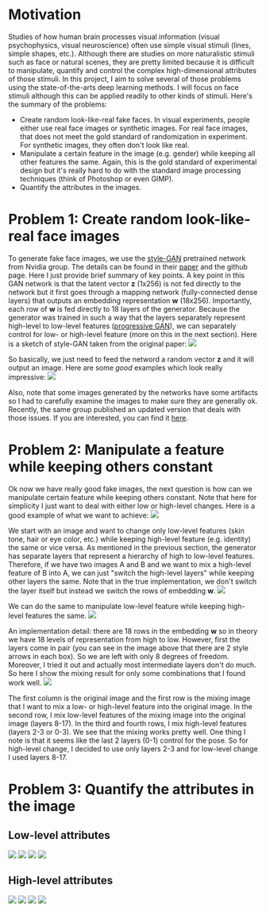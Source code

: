 # Motivation
Studies of how human brain processes visual information (visual psychophysics, visual neuroscience) often use simple visual stimuli (lines, simple shapes, etc.). Although there are studies on more naturalistic stimuli such as face or natural scenes, they are pretty limited because it is difficult to manipulate, quantify and control the complex high-dimensional attributes of those stimuli. In this project, I aim to solve several of those problems using the state-of-the-arts deep learning methods. I will focus on face stimuli although this can be applied readily to other kinds of stimuli. Here's the summary of the problems:
* Create random look-like-real fake faces. In visual experiments, people either use real face images or synthetic images. For real face images, that does not meet the gold standard of randomization in experiment. For synthetic images, they often don't look like real.
* Manipulate a certain feature in the image (e.g. gender) while keeping all other features the same. Again, this is the gold standard of experimental design but it's really hard to do with the standard image processing techniques (think of Photoshop or even GIMP).
* Quantify the attributes in the images.

# Problem 1: Create random look-like-real face images
To generate fake face images, we use the [style-GAN](https://github.com/NVlabs/stylegan) pretrained network from Nvidia group. The details can be found in their [paper](https://arxiv.org/abs/1812.04948) and the github page. Here I just provide brief summary of key points. A key point in this GAN network is that the latent vector **z** (1x256) is not fed directly to the network but it first goes through a mapping network (fully-connected dense layers) that outputs an embedding representation **w** (18x256). Importantly, each row of **w** is fed directly to 18 layers of the generator. Because the generator was trained in such a way that the layers separately represent high-level to low-level features ([progressive GAN](https://arxiv.org/abs/1710.10196)), we can separately control for low- or high-level feature (more on this in the next section). Here is a sketch of style-GAN taken from the original paper: 
![](/figures/stylegan_base.PNG)

So basically, we just need to feed the netword a random vector **z** and it will output an image. Here are some *good* examples which look really impressive:
![](/figures/example_fake_face.PNG)

Also, note that some images generated by the networks have some artifacts so I had to carefully examine the images to make sure they are generally ok. Recently, the same group published an updated version that deals with those issues. If you are interested, you can find it [here](https://github.com/NVlabs/stylegan2).

# Problem 2: Manipulate a feature while keeping others constant
Ok now we have really good fake images, the next question is how can we manipulate certain feature while keeping others constant. Note that here for simplicity I just want to deal with either low or high-level changes. Here is a good example of what we want to achieve:
![](/figures/face_manipulation.PNG)

We start with an image and want to change only low-level features (skin tone, hair or eye color, etc.) while keeping high-level feature (e.g. identity) the same or vice versa. As mentioned in the previous section, the generator has separate layers that represent a hierarchy of high to low-level features. Therefore, if we have two images A and B and we want to mix a high-level feature of B into A, we can just "switch the high-level layers" while keeping other layers the same. Note that in the true implementation, we don't switch the layer itself but instead we switch the rows of embedding **w**.
![](/figures/stylegan_high.PNG)

We can do the same to manipulate low-level feature while keeping high-level features the same.
![](/figures/stylegan_low.PNG)

An implementation detail: there are 18 rows in the embedding **w** so in theory we have 18 levels of representation from high to low. However, first the layers come in pair (you can see in the image above that there are 2 style arrows in each box). So we are left with only 8 degrees of freedom. Moreover, I tried it out and actually most intermediate layers don't do much. So here I show the mixing result for only some combinations that I found work well. 
![](/figures/example_face_mixing.png)

The first column is the original image and the first row is the mixing image that I want to mix a low- or high-level feature into the original image. In the second row, I mix low-level features of the mixing image into the original image (layers 8-17). In the third and fourth rows, I mix high-level features (layers 2-3 or 0-3). We see that the mixing works pretty well. One thing I note is that it seems like the last 2 layers (0-1) control for the pose. So for high-level change, I decided to use only layers 2-3 and for low-level change I used layers 8-17.

# Problem 3: Quantify the attributes in the image
## Low-level attributes
![](/figures/example_pixelDiff_pca.png)
![](/figures/example_lowlevel_pca_more.png)
![](/figures/l2_lowChange.png)
![](/figures/histogram_low_high_flip.png)

## High-level attributes
![](/figures/facenet_architecture.PNG)
![](/figures/example_facenet_pca.png)
![](/figures/example_facenet_pca_more.png)
![](/figures/l2_highChange.png)




